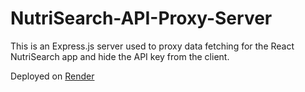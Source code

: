 # NutriSearch-API-Proxy-Server

This is an Express.js server used to proxy data fetching for the React NutriSearch app and hide the API key from the client. 

Deployed on [Render](https://render.com/)